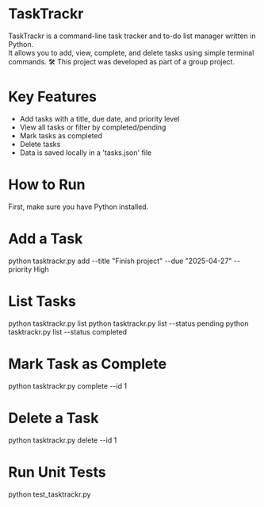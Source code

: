 # TaskTrackr
TaskTrackr is a command-line task tracker and to-do list manager written in Python.  
It allows you to add, view, complete, and delete tasks using simple terminal commands.
🛠️ This project was developed as part of a group project.

# Key Features
- Add tasks with a title, due date, and priority level
- View all tasks or filter by completed/pending
- Mark tasks as completed
- Delete tasks
- Data is saved locally in a 'tasks.json' file

# How to Run
First, make sure you have Python installed.

# Add a Task
python tasktrackr.py add --title "Finish project" --due "2025-04-27" --priority High

# List Tasks
python tasktrackr.py list
python tasktrackr.py list --status pending
python tasktrackr.py list --status completed

# Mark Task as Complete 
python tasktrackr.py complete --id 1

# Delete a Task 
python tasktrackr.py delete --id 1

# Run Unit Tests
python test_tasktrackr.py


